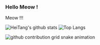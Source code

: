 ### Hello Meow !

Meow !!!

<!-- ![HeiTang's github stats](https://github-readme-stats.vercel.app/api?username=HeiTang&count_private=true&show_icons=true&theme=flag-india&hide_border=true) -->
<!-- ![Top Langs](https://github-readme-stats.vercel.app/api/top-langs/?username=HeiTang&langs_count=8&layout=compact&theme=flag-india&hide_border=true) -->
![HeiTang's github stats](https://github-readme-stats.vercel.app/api?username=HeiTang&count_private=true&show_icons=true&include_all_commits=true&theme=blue-green&hide_border=true)
![Top Langs](https://github-readme-stats.vercel.app/api/top-langs/?username=HeiTang&langs_count=8&layout=compact&theme=blue-green&hide_border=true)

<!-- <img src="cat.jpg"> -->
![github contribution grid snake animation](https://raw.githubusercontent.com/HeiTang/HeiTang/snake/github-snake.svg)

